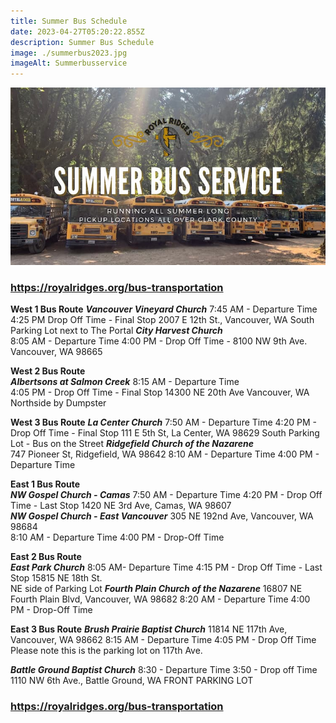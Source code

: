 ```yaml
---
title: Summer Bus Schedule
date: 2023-04-27T05:20:22.855Z
description: Summer Bus Schedule
image: ./summerbus2023.jpg
imageAlt: Summerbusservice
---
```

![Bus Service](summerbus2023.jpg "Bus Service")

### <https://royalridges.org/bus-transportation>

**West 1 Bus Route** 
***Vancouver Vineyard Church***
7:45 AM - Departure Time
4:25 PM Drop Off Time - Final Stop
2007 E 12th St., Vancouver, WA
South Parking Lot next to The Portal
***City Harvest Church***\
8:05 AM - Departure Time
4:00 PM - Drop Off Time - 
8100 NW 9th Ave. Vancouver, WA 98665

**West 2 Bus Route** \
***Albertsons at Salmon Creek*** 
 8:15 AM - Departure Time\
4:05 PM - Drop Off Time - Final Stop
14300 NE 20th Ave Vancouver, WA 
Northside by Dumpster 

**West 3 Bus Route**
***La Center Church***
7:50 AM - Departure Time
4:20 PM - Drop Off Time - Final Stop
111 E 5th St, La Center, WA 98629
South Parking Lot - Bus on the Street 
***Ridgefield Church of the Nazarene***\
747 Pioneer St, Ridgefield, WA 98642 
8:10 AM - Departure Time
4:00 PM - Departure Time

**East 1 Bus Route**\
***NW Gospel Church - Camas*** 
7:50 AM - Departure Time
4:20 PM - Drop Off Time - Last Stop
1420 NE 3rd Ave, Camas, WA 98607\
 ***NW Gospel Church - East Vancouver***
305 NE 192nd Ave, Vancouver, WA 98684\
8:10 AM - Departure Time
4:00 PM - Drop-Off Time

**East 2 Bus Route**\
***East Park Church*** 
8:05 AM- Departure Time
4:15 PM - Drop Off Time - Last Stop
15815 NE 18th St.\
NE side of Parking Lot
***Fourth Plain Church of the Nazarene***
16807 NE Fourth Plain Blvd, Vancouver, WA 98682
8:20 AM - Departure Time 
4:00 PM - Drop-Off Time      

**East 3 Bus Route** 
***Brush Prairie Baptist Church***
11814 NE 117th Ave, Vancouver, WA 98662 
8:15 AM - Departure Time
4:05 PM - Drop Off Time
Please note this is the parking lot on 117th Ave.

***Battle Ground Baptist Church***
8:30 - Departure Time
3:50 - Drop off Time
1110 NW 6th Ave., Battle Ground, WA
FRONT PARKING LOT   

### <https://royalridges.org/bus-transportation>